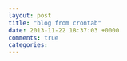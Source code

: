 ```yaml
---
layout: post
title: "blog from crontab"
date: 2013-11-22 18:37:03 +0000
comments: true
categories: 
---
```

